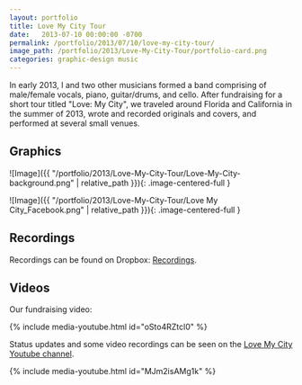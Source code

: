 ```yaml
---
layout: portfolio
title: Love My City Tour
date:   2013-07-10 00:00:00 -0700
permalink: /portfolio/2013/07/10/love-my-city-tour/
image_path: /portfolio/2013/Love-My-City-Tour/portfolio-card.png
categories: graphic-design music
---
```


In early 2013, I and two other musicians formed a band comprising of male/female vocals, piano, guitar/drums, and cello. After fundraising for a short tour titled "Love: My City", we traveled around Florida and California in the summer of 2013, wrote and recorded originals and covers, and performed at several small venues.

## Graphics

![Image]({{ "/portfolio/2013/Love-My-City-Tour/Love-My-City-background.png" | relative_path }}){: .image-centered-full }

![Image]({{ "/portfolio/2013/Love-My-City-Tour/Love My City_Facebook.png" | relative_path }}){: .image-centered-full }

## Recordings

Recordings can be found on Dropbox: [Recordings](https://www.dropbox.com/sh/p83t9lsuflon5wu/AABknKVa7iwo163kCL-F0JbRa?dl=0).

## Videos

Our fundraising video:

{% include media-youtube.html id="oSto4RZtcl0" %}

Status updates and some video recordings can be seen on the [Love My City Youtube channel](https://www.youtube.com/channel/UCaQgLIT2ewGeQ3Lff_eWbxQ).

{% include media-youtube.html id="MJm2isAMg1k" %}
